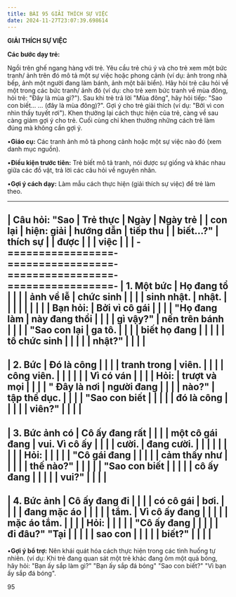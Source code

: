 ```yaml
---
title: BÀI 95 GIẢI THÍCH SỰ VIỆC
date: 2024-11-27T23:07:39.698614
---
```


**GIẢI THÍCH SỰ VIỆC**

**Các bước dạy trẻ:**

Ngồi trên ghế ngang hàng với trẻ. Yêu cầu trẻ chú ý và cho trẻ xem một
bức tranh/ ảnh trên đó mô tả một sự việc hoặc phong cảnh (ví dụ: ảnh
trong nhà bếp, ảnh một người đang làm bánh, ảnh một bãi biển). Hãy hỏi
trẻ câu hỏi về một trong các bức tranh/ ảnh đó (ví dụ: cho trẻ xem bức
tranh về mùa đông, hỏi trẻ: "Đây là mùa gì?"). Sau khi trẻ trả lời
"Mùa đông", hãy hỏi tiếp: "Sao con biết... ... (đây là mùa đông)?".
Gợi ý cho trẻ giải thích (ví dụ: "Bởi vì con nhìn thấy tuyết rơi").
Khen thưởng lại cách thực hiện của trẻ, càng về sau càng giảm gợi ý
cho trẻ. Cuối cùng chỉ khen thưởng những cách trẻ làm đúng mà không
cần gợi ý.

•**Giáo cụ:** Các tranh ảnh mô tả phong cảnh hoặc một sự việc nào đó
(xem danh mục nguồn).

•**Điều kiện trước tiên:** Trẻ biết mô tả tranh, nói được sự giống và
khác nhau giữa các đồ vật, trả lời các câu hỏi về nguyên nhân.

•**Gợi ý cách dạy:** Làm mẫu cách thực hiện (giải thích sự việc) để
trẻ làm theo.

-------------------------------------------------------------------------
| **Câu hỏi: "Sao | **Trẻ thực    | **Ngày**     | **Ngày trẻ    |
| con lại         | hiện: giải    | **hướng dẫn** | tiếp thu      |
| biết...?"**     | thích sự      |                 | được**        |
|                 | việc**        |                 |                 |
-=================-=================-=================-=================-
| **1. Một bức  | Họ đang tổ    |                 |                 |
| ảnh về lễ     | chức sinh     |                 |                 |
| sinh nhật.**  | nhật.         |                 |                 |
|               |               |                 |                 |
| Bạn hỏi:     | Bởi vì cô gái |                 |                 |
| "Họ đang làm  | này đang thổi |                 |                 |
| gì vậy?"     | nến trên bánh |                 |                 |
| "Sao con lại  | ga tô.        |                 |                 |
| biết họ đang  |                 |                 |                 |
| tổ chức sinh  |                 |                 |                 |
| nhật?"        |                 |                 |                 |
-------------------------------------------------------------------------
| **2. Bức      | Đó là công    |                 |                 |
| tranh trong   | viên.         |                 |                 |
| công viên.**  |               |                 |                 |
|               | Vì có ván     |                 |                 |
| Hỏi:         | trượt và mọi  |                 |                 |
| " Đây là nơi  | người đang    |                 |                 |
| nào?"        | tập thể dục.  |                 |                 |
| "Sao con biết |                 |                 |                 |
| đó là công    |                 |                 |                 |
| viên?"        |                 |                 |                 |
-------------------------------------------------------------------------
| **3. Bức ảnh có | Cô ấy đang rất  |                 |                 |
| một cô gái đang | vui. Vì cô ấy   |                 |                 |
| cười.**         | đang cười.      |                 |                 |
|                 |                 |                 |                 |
| Hỏi:         |                 |                 |                 |
| "Cô gái đang  |                 |                 |                 |
| cảm thấy như  |                 |                 |                 |
| thế nào?"     |                 |                 |                 |
| "Sao con biết |                 |                 |                 |
| cô ấy đang    |                 |                 |                 |
| vui?"         |                 |                 |                 |
-------------------------------------------------------------------------
| **4. Bức ảnh  | Cô ấy đang đi |                 |                 |
| có cô gái     | bơi.          |                 |                 |
| đang mặc áo   |               |                 |                 |
| tắm.**        | Vì cô ấy đang |                 |                 |
|               | mặc áo tắm.   |                 |                 |
| Hỏi:         |                 |                 |                 |
| "Cô ấy đang   |                 |                 |                 |
| đi đâu?" "Tại |                 |                 |                 |
| sao con       |                 |                 |                 |
| biết?"        |                 |                 |                 |
-------------------------------------------------------------------------

•**Gợi ý bổ trợ:** Nên khái quát hóa cách thực hiện trong các tình
huống tự nhiên. (ví dụ: Khi trẻ đang quan sát một trẻ khác đang ôm một
quả bóng, hãy hỏi: "Bạn ấy sắp làm gì?" "Bạn ấy sắp đá bóng" "Sao con
biết?" "Vì bạn ấy sắp đá bóng".

95

